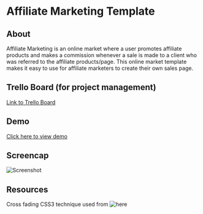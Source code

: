 # Affiliate Marketing Template

## About
Affiliate Marketing is an online market where a user promotes affiliate products and makes a commission whenever a sale is made to a client who was referred to the affiliate products/page.  This online market template makes it easy to use for affiliate marketers to create their own sales page.

## Trello Board (for project management)
[Link to Trello Board](https://trello.com/b/LT49zon7/affiliatemarketing/)

## Demo
[Click here to view demo](https://natgonzalezrosa.github.io/affiliateMarketing/)

## Screencap
![Screenshot](/assets/images/screenshot.png)

## Resources
Cross fading CSS3 technique used from ![here](http://css3.bradshawenterprises.com/cfimg/)